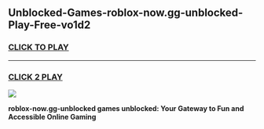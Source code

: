 
## Unblocked-Games-roblox-now.gg-unblocked-Play-Free-vo1d2
<h3>
<a href="https://premium76.site?title=roblox-now.gg-unblocked&ref=23A">CLICK TO PLAY</a></h3>
<hr>

<h3>
<a href="https://premium76.site?title=roblox-now.gg-unblocked&ref=23A">CLICK 2 PLAY</a>
  
</h3>

<a href="https://premium76.site?title=roblox-now.gg-unblocked&ref=23A"><img src="https://clearcache.store/games.png"></a>


**roblox-now.gg-unblocked games unblocked: Your Gateway to Fun and Accessible Online Gaming**
